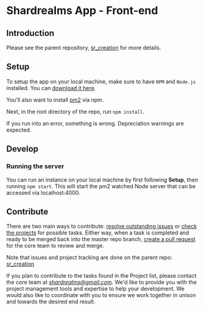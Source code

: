 # Shardrealms App - Front-end

## Introduction

Please see the parent repository, [sr_creation](https://github.com/rhyeen/sr_creation) for more details.

## Setup

To setup the app on your local machine, make sure to have `NPM` and `Node.js` installed.  You can [download it here](https://nodejs.org/en/download/).

You'll also want to install [pm2](https://www.npmjs.com/package/pm2) via npm.

Next, in the root directory of the repo, run `npm install`.

If you run into an error, something is wrong.  Depreciation warnings are expected.

## Develop

### Running the server

You can run an instance on your local machine by first following **Setup**, then running `npm start`.  This will start the pm2 watched Node server that can be accessed via localhost:4000.

## Contribute

There are two main ways to contribute: [resolve outstanding issues](https://github.com/rhyeen/sr_creation/issues) or [check the projects](https://github.com/rhyeen/sr_creation/projects) for possible tasks.  Either way, when a task is completed and ready to be merged back into the master repo branch, [create a pull request](https://github.com/rhyeen/shardrealms_app/pulls) for the core team to review and merge.

Note that issues and project tracking are done on the parent repo: [sr_creation](https://github.com/rhyeen/sr_creation)

If you plan to contribute to the tasks found in the Project list, please contact the core team at *shardrealms@gmail.com*.  We'd like to provide you with the project management tools and expertise to help your development.  We would also like to coordinate with you to ensure we work together in unison and towards the desired end result.